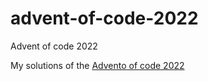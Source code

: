 # advent-of-code-2022
Advent of code 2022

My solutions of the [Advento of code 2022](https://adventofcode.com/2022)
